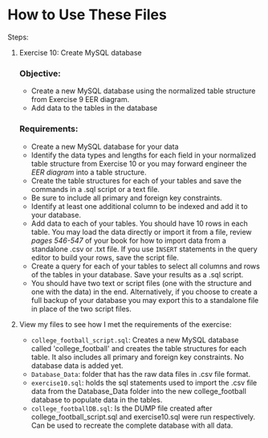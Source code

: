 
# How to Use These Files
Steps:  
1. Exercise 10: Create MySQL database
   ### **Objective:**
   - Create a new MySQL database using the normalized table structure from Exercise 9 EER diagram.
   - Add data to the tables in the database

   ### **Requirements:**  
   - Create a new MySQL database for your data
   - Identify the data types and lengths for each field in your normalized table structure from Exercise 10 or you may forward engineer the *EER diagram* into a table structure.
   - Create the table structures for each of your tables and save the commands in a .sql script or a text file.
   - Be sure to include all primary and foreign key constraints.
   - Identify at least one additional column to be indexed and add it to your database.
   - Add data to each of your tables. You should have 10 rows in each table. You may load the data directly or import it from a file, review *pages 546­-547* of your book for how to import data from a standalone .csv or .txt file. If you use `INSERT` statements in the query editor to build your rows, save the script file.
   - Create a query for each of your tables to select all columns and rows of the tables in your database. Save your results as a .sql script.
   - You should have two text or script files (one with the structure ­and one with the data) in the end. Alternatively, if you choose to create a full backup of your database you may export this to a standalone file in place of the two script files.
2. View my files to see how I met the requirements of the exercise:  
   - `college_football_script.sql`: Creates a new MySQL database called 'college_football' and creates the table structures for each table. It also includes all primary and foreign key constraints. No database data is added yet.
   - `Database_Data`: folder that has the raw data files in .csv file format. 
   - `exercise10.sql`: holds the sql statements used to import the .csv file data from the Database_Data folder into the new college_football database to populate data in the tables.
   - `college_footballDB.sql`: Is the DUMP file created after college_football_script.sql and exercise10.sql were run respectively. Can be used to recreate the complete database with all data.